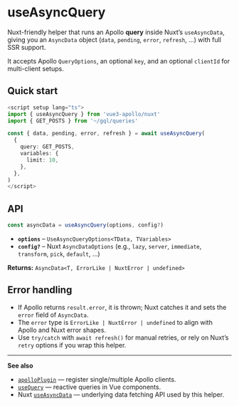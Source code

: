 # useAsyncQuery

Nuxt-friendly helper that runs an Apollo **query** inside Nuxt’s `useAsyncData`, giving you an `AsyncData` object (`data`, `pending`, `error`, `refresh`, …) with full SSR support.

It accepts Apollo `QueryOptions`, an optional `key`, and an optional `clientId` for multi-client setups.

## Quick start

```ts
<script setup lang="ts">
import { useAsyncQuery } from 'vue3-apollo/nuxt'
import { GET_POSTS } from '~/gql/queries'

const { data, pending, error, refresh } = await useAsyncQuery(
  {
    query: GET_POSTS,
    variables: {
      limit: 10,
    },
  },
)
</script>
```

## API

```ts
const asyncData = useAsyncQuery(options, config?)
```

- **`options`** – `UseAsyncQueryOptions<TData, TVariables>`
- **`config?`** – Nuxt `AsyncDataOptions` (e.g., `lazy`, `server`, `immediate`, `transform`, `pick`, `default`, …)

**Returns:** `AsyncData<T, ErrorLike | NuxtError | undefined>`

## Error handling
- If Apollo returns `result.error`, it is thrown; Nuxt catches it and sets the `error` field of `AsyncData`.
- The `error` type is `ErrorLike | NuxtError | undefined` to align with Apollo and Nuxt error shapes.
- Use `try/catch` with `await refresh()` for manual retries, or rely on Nuxt’s `retry` options if you wrap this helper.

---

**See also**
- [`apolloPlugin`](../apolloPlugin) — register single/multiple Apollo clients.
- [`useQuery`](../useQuery) — reactive queries in Vue components.
- Nuxt [`useAsyncData`](https://nuxt.com/docs/api/composables/use-async-data) — underlying data fetching API used by this helper.
